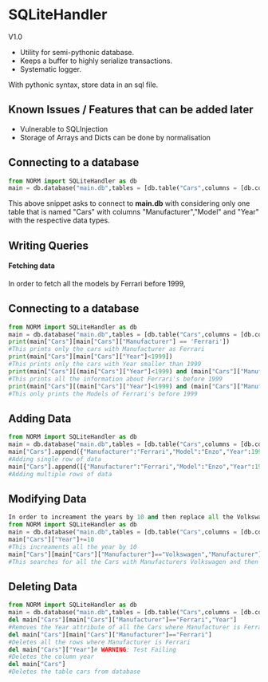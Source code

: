# SQLiteHandler
V1.0
- Utility for semi-pythonic database.
- Keeps a buffer to highly serialize transactions.
- Systematic logger.

With pythonic syntax, store data in an sql file.

## Known Issues / Features that can be added later
- Vulnerable to SQLInjection
- Storage of Arrays and Dicts can be done by normalisation



## Connecting to a database
``` python
from NORM import SQLiteHandler as db
main = db.database("main.db",tables = [db.table("Cars",columns = [db.column("Manufacturer",str),db.column("Model",str),db.column("Year",int)])])
```
This above snippet asks to connect to <b>main.db</b> with considering only one table that is named "Cars" with columns "Manufacturer","Model" and "Year" with the respective data types.

## Writing Queries  

#### Fetching data
In order to fetch all the models by Ferrari before 1999,
## Connecting to a database
``` python
from NORM import SQLiteHandler as db
main = db.database("main.db",tables = [db.table("Cars",columns = [db.column("Manufacturer",str),db.column("Model",str),db.column("Year",int)])])
print(main["Cars"][main["Cars"]["Manufacturer"] == 'Ferrari'])
#This prints only the cars with Manufacturer as Ferrari
print(main["Cars"][main["Cars"]["Year"]<1999])
#This prints only the cars with Year smaller than 1999
print(main["Cars"][(main["Cars"]["Year"]<1999) and (main["Cars"]["Manufacturer"] == 'Ferrari'])])
#This prints all the information about Ferrari's before 1999
print(main["Cars"][(main["Cars"]["Year"]<1999) and (main["Cars"]["Manufacturer"] == 'Ferrari']),'Model'])
#This only prints the Models of Ferrari's before 1999
```
## Adding Data

```python
from NORM import SQLiteHandler as db
main = db.database("main.db",tables = [db.table("Cars",columns = [db.column("Manufacturer",str),db.column("Model",str),db.column("Year",int)])])
main["Cars"].append({"Manufacturer":"Ferrari","Model":"Enzo","Year":1999})
#Adding single row of data
main["Cars"].append([{"Manufacturer":"Ferrari","Model":"Enzo","Year":1999},{"Manufacturer":"Audi","Model":"R8",Year:2007}])
#Adding multiple rows of data

```

## Modifying Data

``` python
In order to increament the years by 10 and then replace all the Volkswagen with Vw,
from NORM import SQLiteHandler as db
main = db.database("main.db",tables = [db.table("Cars",columns = [db.column("Manufacturer",str),db.column("Model",str),db.column("Year",int)])])
main["Cars"]["Year"]+=10
#This increaments all the year by 10
main["Cars"][main["Cars"]["Manufacturer"]=="Volkswagen","Manufacturer"] = "Vw" # WARNING: Test Failing
#This searches for all the Cars with Manufacturers Volkswagen and then store in the Manufacturers column "vw" which satisfies the query.
```
## Deleting Data
```python
from NORM import SQLiteHandler as db
main = db.database("main.db",tables = [db.table("Cars",columns = [db.column("Manufacturer",str),db.column("Model",str),db.column("Year",int)])])
del main["Cars"][main["Cars"]["Manufacturer"]=="Ferrari","Year"]
#Removes the Year attribute of all the Cars where Manufacturer is Ferrari
del main["Cars"][main["Cars"]["Manufacturer"]=="Ferrari"]
#Deletes all the rows where Manufacturer is Ferrari
del main["Cars"]["Year"]# WARNING: Test Failing
#Deletes the column year
del main["Cars"]
#Deletes the table cars from database
```
